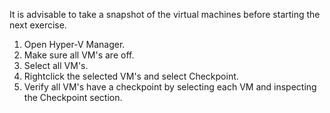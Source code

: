 It is advisable to take a snapshot of the virtual machines before starting the next exercise.

1. Open Hyper-V Manager.
1. Make sure all VM's are off.
1. Select all VM's.
1. Rightclick the selected VM's and select Checkpoint.
1. Verify all VM's have a checkpoint by selecting each VM and inspecting the Checkpoint section.


